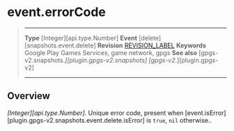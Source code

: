 # event.errorCode

> --------------------- ------------------------------------------------------------------------------------------
> __Type__              [Integer][api.type.Number]
> __Event__             [delete][snapshots.event.delete]
> __Revision__          [REVISION_LABEL](REVISION_URL)
> __Keywords__          Google Play Games Services, game network, gpgs
> __See also__          [gpgs-v2.snapshots.*][plugin.gpgs-v2.snapshots]
>                       [gpgs-v2.*][plugin.gpgs-v2]
> --------------------- ------------------------------------------------------------------------------------------

## Overview

_[Integer][api.type.Number]._ Unique error code, present when [event.isError][plugin.gpgs-v2.snapshots.event.delete.isError] is `true`, `nil` otherwise..